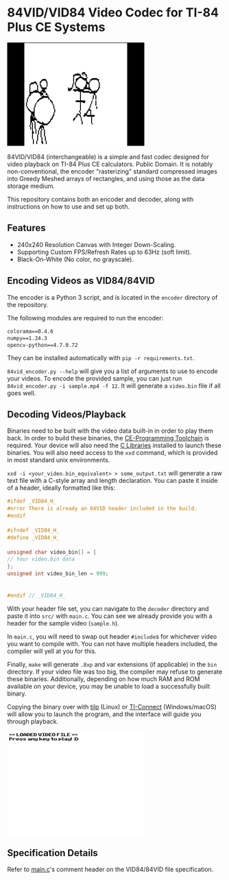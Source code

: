 # 84VID/VID84 Video Codec for TI-84 Plus CE Systems

![Video Sample](assets/vidcap.png)

84VID/VID84 (interchangeable) is a simple and fast codec designed for video playback on TI-84 Plus CE calculators. Public Domain. It is notably non-conventional, the encoder "rasterizing" standard compressed images into Greedy Meshed arrays of rectangles, and using those as the data storage medium.

This repository contains both an encoder and decoder, along with instructions on how to use and set up both.

## Features
- 240x240 Resolution Canvas with Integer Down-Scaling.
- Supporting Custom FPS/Refresh Rates up to 63Hz (soft limit).
- Black-On-White (No color, no grayscale).

## Encoding Videos as VID84/84VID
The encoder is a Python 3 script, and is located in the `encoder` directory of the repository.

The following modules are required to run the encoder:
```
colorama==0.4.6
numpy==1.24.3
opencv-python==4.7.0.72
```
They can be installed automatically with `pip -r requirements.txt`.

`84vid_encoder.py --help` will give you a list of arguments to use to encode your videos. To encode the provided sample, you can just run `84vid_encoder.py -i sample.mp4 -f 12`. It will generate a `video.bin` file if all goes well.

## Decoding Videos/Playback
Binaries need to be built with the video data built-in in order to play them back. In order to build these binaries, the [CE-Programming Toolchain](https://github.com/CE-Programming/toolchain) is required. Your device will also need the [C Libraries](tiny.cc/clibs) installed to launch these binaries. You will also need access to the `xxd` command, which is provided in most standard unix environments.

`xxd -i <your_video.bin_equivalent> > some_output.txt` will generate a raw text file with a C-style array and length declaration. You can paste it inside of a header, ideally formatted like this:

```c
#ifdef _VID84_H_
#error There is already an 84VID header included in the build.
#endif

#ifndef _VID84_H_
#define _VID84_H_

unsigned char video_bin[] = {
// Your video.bin data
};
unsigned int video_bin_len = 999;


#endif // _VID84_H_
```

With your header file set, you can navigate to the `decoder` directory and paste it into `src/` with `main.c`. You can see we already provide you with a header for the sample video (`sample.h`).

In `main.c`, you will need to swap out header `#include`s for whichever video you want to compile with. You can not have multiple headers included, the compiler will yell at you for this.

Finally, `make` will generate `.8xp` and var extensions (if applicable) in the `bin` directory. If your video file was too big, the compiler may refuse to generate these binaries. Additionally, depending on how much RAM and ROM available on your device, you may be unable to load a successfully built binary.

Copying the binary over with [tilp](https://aur.archlinux.org/packages/tilp) (Linux) or [TI-Connect]() (Windows/macOS) will allow you to launch the program, and the interface will guide you through playback.

![Interface](assets/interface.png)

## Specification Details
Refer to [main.c](decoder/src/main.c)'s comment header on the VID84/84VID file specification.